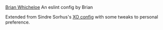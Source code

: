 [Brian Whicheloe](http://whicheloe.us) An eslint config by Brian

Extended from Sindre Sorhus's [XO config](https://github.com/xojs/eslint-config-xo) with some tweaks to personal preference.
